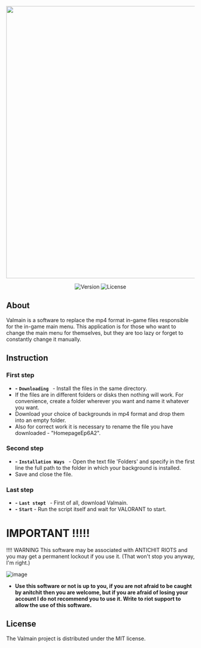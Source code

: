 <p align="center">
      <img src="https://i.ibb.co/4ZCJfXw/1.png" width="726">
</p>

<p align="center">
   <img src="https://img.shields.io/badge/Version-1.01-blueviolet" alt="Version">
   <img src="https://img.shields.io/badge/License-MIT-green" alt="License">
</p>

## About

  Valmain is a software to replace the mp4 format in-game files responsible for the in-game main menu. This application is for those who want to change the main menu for themselves, but they are too lazy or forget to constantly change it manually.

## Instruction
### First step
- **-** **`Downloading `** - Install the files in the same directory.
-   If the files are in different folders or disks then nothing will work. For convenience, create a folder wherever you want and name it whatever you want.
- Download your choice of backgrounds in mp4 format and drop them into an empty folder.
-  Also for correct work it is necessary to rename the file you have downloaded - "HomepageEp6A2".



### Second step



- **-** **`Installation Ways `** - Open the text file 'Folders' and specify in the first line the full path to the folder in which your background is installed.
- Save and close the file.
### Last step
- **-** **`Last stept `** - First of all, download Valmain.
- **-** **` Start `** - Run the script itself and wait for VALORANT to start.
# IMPORTANT !!!!!

!!!! WARNING This software may be associated with ANTICHIT RIOTS and you may get a permanent lockout if you use it. (That won't stop you anyway, I'm right.)

![image](https://user-images.githubusercontent.com/90714523/232756084-6be6456a-3154-4e8b-b789-458c69ffa12a.png)

- **Use this software or not is up to you, if you are not afraid to be caught by anitchit then you are welcome, but if you are afraid of losing your account I do not recommend you to use it.
Write to riot support to allow the use of this software.**


   
  



## License
The Valmain project is distributed under the MIT license.
